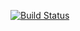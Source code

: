 [![Build Status](https://drone.jinhun.moe/api/badges/njtu-mc/njtech-mc-frontend/status.svg)](https://drone.jinhun.moe/njtu-mc/njtech-mc-frontend)
